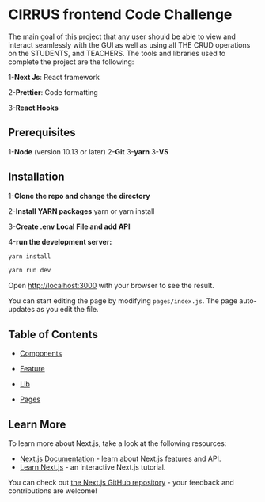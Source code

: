# CIRRUS frontend Code Challenge

The main goal of this project that any user should be able to view and interact seamlessly with the GUI as well as using all THE CRUD operations on the STUDENTS, and TEACHERS.
The tools and libraries used to complete the project are the following:

1-**Next Js**: React framework

2-**Prettier**: Code formatting

3-**React Hooks**

## Prerequisites

1-**Node** (version 10.13 or later)
2-**Git**
3-**yarn**
3-**VS**

## Installation

1-**Clone the repo and change the directory**

2-**Install YARN packages**
yarn or yarn install

3-**Create .env Local File and add API**

4-**run the development server:**

```bash
yarn install
```

```bash
yarn run dev
```

Open [http://localhost:3000](http://localhost:3000) with your browser to see the result.

You can start editing the page by modifying `pages/index.js`. The page auto-updates as you edit the file.

## Table of Contents

- [Components](https://github.com/assafseif/frontend-Cirrus/tree/main/components)

- [Feature](https://github.com/assafseif/frontend-Cirrus/tree/main/feature)

- [Lib](https://github.com/assafseif/frontend-Cirrus/tree/main/lib)

- [Pages](https://github.com/assafseif/frontend-Cirrus/tree/main/pages)

## Learn More

To learn more about Next.js, take a look at the following resources:

- [Next.js Documentation](https://nextjs.org/docs) - learn about Next.js features and API.
- [Learn Next.js](https://nextjs.org/learn) - an interactive Next.js tutorial.

You can check out [the Next.js GitHub repository](https://github.com/vercel/next.js/) - your feedback and contributions are welcome!
